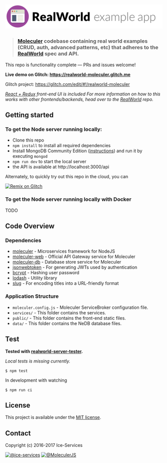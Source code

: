# ![RealWorld Example App](logo.png)

> ### [Moleculer](http://moleculer.services/) codebase containing real world examples (CRUD, auth, advanced patterns, etc) that adheres to the [RealWorld](https://github.com/gothinkster/realworld) spec and API.

This repo is functionality complete — PRs and issues welcome!

**Live demo on Glitch: https://realworld-moleculer.glitch.me**

Glitch project: https://glitch.com/edit/#!/realworld-moleculer

*[React + Redux](https://github.com/icebob/react-redux-realworld-example-app) front-end UI is included*
*For more information on how to this works with other frontends/backends, head over to the [RealWorld](https://github.com/gothinkster/realworld) repo.*

## Getting started

### To get the Node server running locally:

- Clone this repo
- `npm install` to install all required dependencies
- Install MongoDB Community Edition ([instructions](https://docs.mongodb.com/manual/installation/#tutorials)) and run it by executing `mongod`
- `npm run dev` to start the local server
- the API is available at http://localhost:3000/api

Alternately, to quickly try out this repo in the cloud, you can 

[![Remix on Glitch](https://cdn.glitch.com/2703baf2-b643-4da7-ab91-7ee2a2d00b5b%2Fremix-button.svg)](https://glitch.com/edit/#!/remix/realworld-moleculer)

### To get the Node server running locally with Docker
TODO

## Code Overview

### Dependencies

- [moleculer](https://github.com/ice-services/moleculer) - Microservices framework for NodeJS
- [moleculer-web](https://github.com/ice-services/moleculer-web) - Official API Gateway service for Moleculer
- [moleculer-db](https://github.com/ice-services/moleculer-addons/tree/master/packages/moleculer-db#readme) - Database store service for Moleculer
- [jsonwebtoken](https://github.com/auth0/node-jsonwebtoken) - For generating JWTs used by authentication
- [bcrypt](https://github.com/kelektiv/node.bcrypt.js) - Hashing user password
- [lodash](https://github.com/lodash/lodash) - Utility library
- [slug](https://github.com/dodo/node-slug) - For encoding titles into a URL-friendly format

### Application Structure

- `moleculer.config.js` - Moleculer ServiceBroker configuration file.
- `services/` - This folder contains the services.
- `public/` - This folder contains the front-end static files.
- `data/` - This folder contains the NeDB database files.

## Test

**Tested with [realworld-server-tester](https://github.com/agrison/realworld-server-tester).**

*Local tests is missing currently.*
```
$ npm test
```

In development with watching

```
$ npm run ci
```

## License
This project is available under the [MIT license](https://tldrlegal.com/license/mit-license).

## Contact
Copyright (c) 2016-2017 Ice-Services

[![@ice-services](https://img.shields.io/badge/github-ice--services-green.svg)](https://github.com/ice-services) [![@MoleculerJS](https://img.shields.io/badge/twitter-MoleculerJS-blue.svg)](https://twitter.com/MoleculerJS)